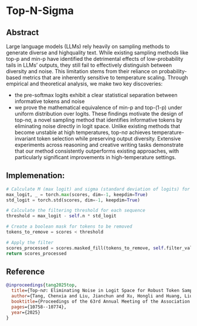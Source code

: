 # Top-N-Sigma

## Abstract

Large language models (LLMs) rely heavily on sampling methods to generate diverse and highquality text. While existing sampling methods like top-p and min-p have identified the detrimental effects of low-probability tails in LLMs’ outputs, they still fail to effectively distinguish between diversity and noise. This limitation stems from their reliance on probability-based metrics that are inherently sensitive to temperature scaling. Through empirical and theoretical analysis, we make two key discoveries: 
- the pre-softmax logits exhibit a clear statistical separation between informative tokens and noise
- we prove the mathematical equivalence of min-p and top-(1-p) under uniform distribution over logits. 
These findings motivate the design of top-nσ, a novel sampling method that identifies informative tokens by eliminating noise directly in logit space. Unlike existing methods that become unstable at high temperatures, top-nσ achieves temperature-invariant token selection while preserving output diversity. Extensive experiments across reasoning and creative writing tasks demonstrate that our method consistently outperforms existing approaches, with particularly significant improvements in high-temperature settings.

## Implemenation:

```py
# Calculate M (max logit) and sigma (standard deviation of logits) for each sequence in the batch
max_logit, _ = torch.max(scores, dim=-1, keepdim=True)
std_logit = torch.std(scores, dim=-1, keepdim=True)

# Calculate the filtering threshold for each sequence
threshold = max_logit - self.n * std_logit

# Create a boolean mask for tokens to be removed
tokens_to_remove = scores < threshold

# Apply the filter
scores_processed = scores.masked_fill(tokens_to_remove, self.filter_value)
return scores_processed
```

## Reference

```bibtex
@inproceedings{tang2025top,
  title={Top-n𝜎: Eliminating Noise in Logit Space for Robust Token Sampling of LLM},
  author={Tang, Chenxia and Liu, Jianchun and Xu, Hongli and Huang, Liusheng},
  booktitle={Proceedings of the 63rd Annual Meeting of the Association for Computational Linguistics (Volume 1: Long Papers)},
  pages={10758--10774},
  year={2025}
}
```
